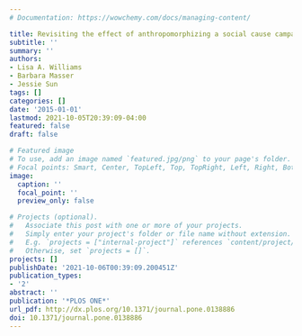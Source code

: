 ```yaml
---
# Documentation: https://wowchemy.com/docs/managing-content/

title: Revisiting the effect of anthropomorphizing a social cause campaign
subtitle: ''
summary: ''
authors:
- Lisa A. Williams
- Barbara Masser
- Jessie Sun
tags: []
categories: []
date: '2015-01-01'
lastmod: 2021-10-05T20:39:09-04:00
featured: false
draft: false

# Featured image
# To use, add an image named `featured.jpg/png` to your page's folder.
# Focal points: Smart, Center, TopLeft, Top, TopRight, Left, Right, BottomLeft, Bottom, BottomRight.
image:
  caption: ''
  focal_point: ''
  preview_only: false

# Projects (optional).
#   Associate this post with one or more of your projects.
#   Simply enter your project's folder or file name without extension.
#   E.g. `projects = ["internal-project"]` references `content/project/deep-learning/index.md`.
#   Otherwise, set `projects = []`.
projects: []
publishDate: '2021-10-06T00:39:09.200451Z'
publication_types:
- '2'
abstract: ''
publication: '*PLOS ONE*'
url_pdf: http://dx.plos.org/10.1371/journal.pone.0138886
doi: 10.1371/journal.pone.0138886
---
```

